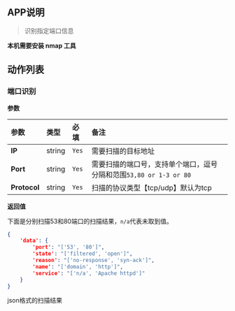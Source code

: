 ## APP说明
>识别指定端口信息

**本机需要安装 nmap 工具**

## 动作列表

### 端口识别

**参数**

| 参数 | 类型 | 必填 | 备注 |
| :---- | :---- | :---- | :---- | 
|**IP**|string|`Yes`|需要扫描的目标地址|
|**Port**|string|`Yes`|需要扫描的端口号，支持单个端口，逗号分隔和范围`53,80 or 1-3 or 80`|
|**Protocol**|string|`Yes`|扫描的协议类型【tcp/udp】默认为tcp|

**返回值**

下面是分别扫描53和80端口的扫描结果，`n/a`代表未取到值。
```json
{
	'data': {
		'port': "['53', '80']",
		'state': "['filtered', 'open']",
		'reason': "['no-response', 'syn-ack']",
		'name': "['domain', 'http']",
		'service': "['n/a', 'Apache httpd']"
	}
}
```
json格式的扫描结果
